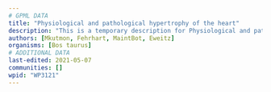 ```yaml
---
# GPML DATA
title: "Physiological and pathological hypertrophy of the heart"
description: "This is a temporary description for Physiological and pathological hypertrophy of the heart"
authors: [Mkutmon, Fehrhart, MaintBot, Eweitz]
organisms: [Bos taurus]
# ADDITIONAL DATA
last-edited: 2021-05-07
communities: []
wpid: "WP3121"
---
```

